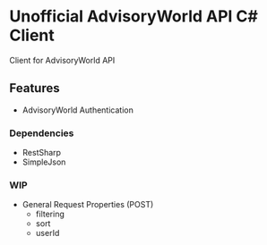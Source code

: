 # Unofficial AdvisoryWorld API C# Client
Client for AdvisoryWorld API

## Features
- AdvisoryWorld Authentication

### Dependencies
- RestSharp
- SimpleJson

### WIP
- General Request Properties (POST)
  - filtering
  - sort
  - userId
